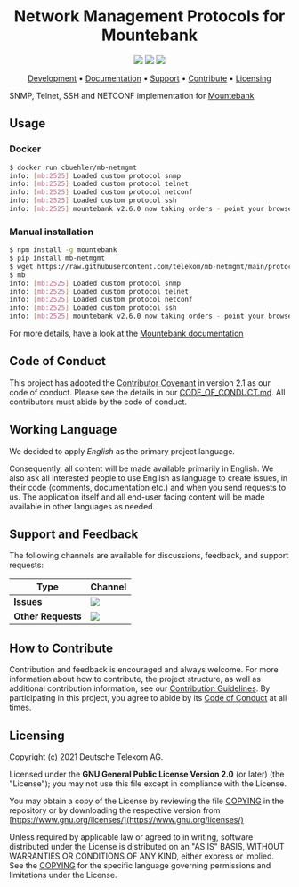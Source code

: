 <h1 align="center">
    Network Management Protocols for Mountebank
</h1>

<p align="center">
    <a href="/../../commits/" title="Last Commit"><img src="https://img.shields.io/github/last-commit/telekom/mb-netmgmt?style=flat"></a>
    <a href="/../../issues" title="Open Issues"><img src="https://img.shields.io/github/issues/telekom/mb-netmgmt?style=flat"></a>
    <a href="./COPYING" title="License"><img src="https://img.shields.io/badge/License-GPL--2.0-blue.svg?style=flat"></a>
</p>

<p align="center">
  <a href="#development">Development</a> •
  <a href="#documentation">Documentation</a> •
  <a href="#support-and-feedback">Support</a> •
  <a href="#how-to-contribute">Contribute</a> •
  <a href="#licensing">Licensing</a>
</p>

SNMP, Telnet, SSH and NETCONF implementation for [Mountebank](https://www.mbtest.org/)

## Usage

### Docker

```sh
$ docker run cbuehler/mb-netmgmt
info: [mb:2525] Loaded custom protocol snmp
info: [mb:2525] Loaded custom protocol telnet
info: [mb:2525] Loaded custom protocol netconf
info: [mb:2525] Loaded custom protocol ssh
info: [mb:2525] mountebank v2.6.0 now taking orders - point your browser to http://localhost:2525/ for help
```

### Manual installation

```sh
$ npm install -g mountebank
$ pip install mb-netmgmt
$ wget https://raw.githubusercontent.com/telekom/mb-netmgmt/main/protocols.json
$ mb
info: [mb:2525] Loaded custom protocol snmp
info: [mb:2525] Loaded custom protocol telnet
info: [mb:2525] Loaded custom protocol netconf
info: [mb:2525] Loaded custom protocol ssh
info: [mb:2525] mountebank v2.6.0 now taking orders - point your browser to http://localhost:2525/ for help
```

For more details, have a look at the [Mountebank documentation](https://www.mbtest.org/)

## Code of Conduct

This project has adopted the [Contributor Covenant](https://www.contributor-covenant.org/) in version 2.1 as our code of conduct. Please see the details in our [CODE_OF_CONDUCT.md](CODE_OF_CONDUCT.md). All contributors must abide by the code of conduct.

## Working Language

We decided to apply _English_ as the primary project language.  

Consequently, all content will be made available primarily in English. We also ask all interested people to use English as language to create issues, in their code (comments, documentation etc.) and when you send requests to us. The application itself and all end-user facing content will be made available in other languages as needed.

## Support and Feedback

The following channels are available for discussions, feedback, and support requests:

| Type                     | Channel                                                |
| ------------------------ | ------------------------------------------------------ |
| **Issues**   | <a href="/../../issues/new/choose" title="General Discussion"><img src="https://img.shields.io/github/issues/telekom/mb-netmgmt?style=flat-square"></a> </a>   |
| **Other Requests**    | <a href="mailto:opensource@telekom.de" title="Email Open Source Team"><img src="https://img.shields.io/badge/email-Open%20Source%20Team-green?logo=mail.ru&style=flat-square&logoColor=white"></a>   |

## How to Contribute

Contribution and feedback is encouraged and always welcome. For more information about how to contribute, the project structure, as well as additional contribution information, see our [Contribution Guidelines](./CONTRIBUTING.md). By participating in this project, you agree to abide by its [Code of Conduct](./CODE_OF_CONDUCT.md) at all times.

## Licensing

Copyright (c) 2021 Deutsche Telekom AG.

Licensed under the **GNU General Public License Version 2.0** (or later) (the "License"); you may not use this file except in compliance with the License.

You may obtain a copy of the License by reviewing the file [COPYING](./COPYING) in the repository or by downloading the respective version from  
[https://www.gnu.org/licenses/](https://www.gnu.org/licenses/)

Unless required by applicable law or agreed to in writing, software distributed under the License is distributed on an "AS IS" BASIS, WITHOUT WARRANTIES OR CONDITIONS OF ANY KIND, either express or implied. See the [COPYING](./COPYING) for the specific language governing permissions and limitations under the License.

